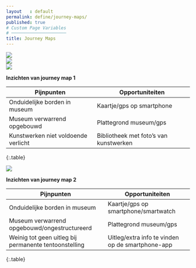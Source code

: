 ```yaml
---
layout   : default
permalink: define/journey-maps/
published: true
# Custom Page Variables
# ─────────────────────
title: Journey Maps
---
```


<div class="row">
    <div class="col-12 text-center"> 
        <img class="persona" src="{{ site.baseurl }}/assets/img/persona1.jpg">
    </div>
    <div class="col-12 text-center">
        <img class="persona" src="{{ site.baseurl }}/assets/img/persona2.jpg">
    </div>
</div>

<div class="row">
    <div class="col-12 text-center"> 
        <img class="journeymap" src="{{ site.baseurl }}/assets/img/journey_map_1.jpg">
    </div>
</div>

**Inzichten van journey map 1**
  
Pijnpunten | Opportuniteiten
----------|----------
Onduidelijke borden in museum     |Kaartje/gps op smartphone
Museum verwarrend opgebouwd     |Plattegrond museum/gps
Kunstwerken niet voldoende verlicht     |Bibliotheek met foto’s van kunstwerken
{:.table}  

<div class="row">
    <div class="col-12 text-center">
        <img class="journeymap" src="{{ site.baseurl }}/assets/img/journey_map_2.jpg">
    </div>
</div>
  
**Inzichten van journey map 2**
  
Pijnpunten | Opportuniteiten
----------|----------
Onduidelijke borden in museum     |Kaartje/gps op smartphone/smartwatch
Museum verwarrend opgebouwd/ongestructureerd     |Plattegrond museum/gps
Weinig tot geen uitleg bij permanente tentoonstelling     |Uitleg/extra info te vinden op de smartphone-app
{:.table}  


